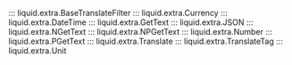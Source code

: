 ::: liquid.extra.BaseTranslateFilter
::: liquid.extra.Currency
::: liquid.extra.DateTime
::: liquid.extra.GetText
::: liquid.extra.JSON
::: liquid.extra.NGetText
::: liquid.extra.NPGetText
::: liquid.extra.Number
::: liquid.extra.PGetText
::: liquid.extra.Translate
::: liquid.extra.TranslateTag
::: liquid.extra.Unit
